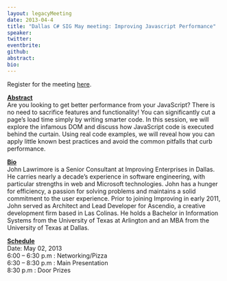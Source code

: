 ```yaml
---
layout: legacyMeeting
date: 2013-04-4
title: "Dallas C# SIG May meeting: Improving Javascript Performance"
speaker:
twitter:
eventbrite:
github:
abstract:
bio:
---
```


<p>Register for the meeting <a href="https://www.eventbrite.com/event/6213008275">here</a>.</p>
<p><strong><span style="text-decoration: underline;">Abstract</span></strong><br />
Are you looking to get better performance from your JavaScript? There is no need to sacrifice features and functionality! You can significantly cut a page&#8217;s load time simply by writing smarter code. In this session, we will explore the infamous DOM and discuss how JavaScript code is executed behind the curtain. Using real code examples, we will reveal how you can apply little known best practices and avoid the common pitfalls that curb performance.</p>
<p><strong><span style="text-decoration: underline;">Bio</span></strong><br />
John Lawrimore is a Senior Consultant at Improving Enterprises in Dallas. He carries nearly a decade&#8217;s experience in software engineering, with particular strengths in web and Microsoft technologies. John has a hunger for efficiency, a passion for solving problems and maintains a solid commitment to the user experience. Prior to joining Improving in early 2011, John served as Architect and Lead Developer for Ascendio, a creative development firm based in Las Colinas. He holds a Bachelor in Information Systems from the University of Texas at Arlington and an MBA from the University of Texas at Dallas.</p>
<p><strong><span style="text-decoration: underline;">Schedule</span></strong><br />
Date: May 02, 2013<br />
6:00 &#8211; 6:30 p.m : Networking/Pizza<br />
6:30 &#8211; 8:30 p.m : Main Presentation<br />
8:30 p.m : Door Prizes</p>


